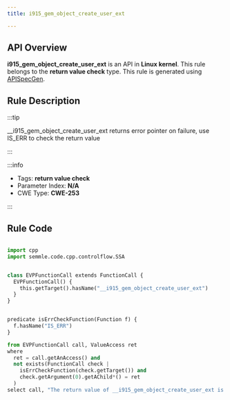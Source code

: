 ```yaml
---
title: i915_gem_object_create_user_ext

---
```



## API Overview
**i915_gem_object_create_user_ext** is an API in **Linux kernel**. This rule belongs to the **return value check** type. This rule is generated using [APISpecGen](../../tools/APISpecGen).
## Rule Description

:::tip

__i915_gem_object_create_user_ext returns error pointer on failure, use IS_ERR to check the return value

:::

:::info

- Tags: **return value check**
- Parameter Index: **N/A**
- CWE Type: **CWE-253**

:::

## Rule Code
```python

import cpp
import semmle.code.cpp.controlflow.SSA


class EVPFunctionCall extends FunctionCall {
  EVPFunctionCall() {
    this.getTarget().hasName("__i915_gem_object_create_user_ext")
  }
}


predicate isErrCheckFunction(Function f) {
  f.hasName("IS_ERR") 
}

from EVPFunctionCall call, ValueAccess ret
where
  ret = call.getAnAccess() and
  not exists(FunctionCall check |
    isErrCheckFunction(check.getTarget()) and
    check.getArgument(0).getAChild*() = ret
  )
select call, "The return value of __i915_gem_object_create_user_ext is not checked with IS_ERR."
    
```